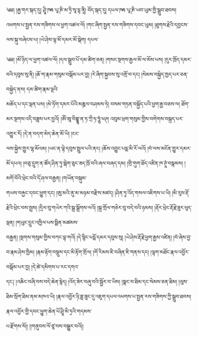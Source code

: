 ﻿  
༄༅། །རྒྱ་གར་སྐད་དུ། ཤྲཱི་ཁརྶ་པཱ་ཎི་མ་ཏྲི་སཱ་དྷ་ནཱི། བོད་སྐད་དུ། དཔལ་ཁརྶ་པཱ་ཎི་ཡབ་ཡུམ་གྱི་སྒྲུབ་ཐབས། འཕགས་པ་སྤྱན་རས་གཟིགས་ལ་ཕྱག་འཚལ་ལོ། །གང་ཞིག་སྤྱན་རས་གཟིགས་དབང་ཡུམ། །ཐུགས་རྗེའི་དབྱངས་ལས་སྐུ་བཞེངས་པ། །ཡེ་ཤེས་ལྷ་མོ་དམར་མོ་སྒེག། དཔལ་  
  
༄༅། །མོ་ཉིད་ལ་ཕྱག་འཚལ་ལོ། །དལ་སྒྲུབ་པོ་དམ་ཚིག་ཅན། །གསང་སྔགས་རྒྱལ་མོ་ལ་མོས་པས། །དུར་ཁྲོད་དམར་བའི་དབུས་སུ་ནི། །ཆོ་ག་རྣམ་གསུམ་བསྒོམ་པར་བྱ། །རེ་ཞིག་སྐྱབས་སུ་འགྲོ་བ་དང། །སེམས་བསྐྱེད་ཁྱད་པར་ཅན་བསྐྱེད་ནས། དམ་ཚིག་རྣམ་ལྔའི་  
མཆོད་པ་དང་ལྡན་པས། །མེ་ཏོག་དམར་པོའི་མཎྜལ་བཤམས་ཏེ། བསམ་གཏན་བསྐྱོད་པའི་ཕྱག་རྒྱ་བཅས་ལ། ཐོག་མར་སྔགས་འདི་བཟླས་པར་བྱའོ། །ཨོཾ་ཨཱ་བིགྷྣཱ་ན་ཏ་ཀྲྀ་ཏ་ཧཱུཾ་ཕཊ། འབུམ་ཕྲག་གསུམ་གྱིས་བགེགས་བསྐྲད་པར་འགྱུར་རོ། །དེ་ན་བདག་མེད་ཆེན་མོ་ཡི། །ངང་  
ལས་སྐྱེས་གྱུར་ལྷ་མོའམ། །ཡང་ན་ལྟེ་དབུས་སྤྲུལ་པའི་ནང། །ཆོས་འབྱུང་པདྨ་མི་རོ་ལའོ། །བཾ་ལས་མངོན་གྱུར་དམར་མོ་དཔའ། །བཅུ་དྲུག་ན་ཚོད་ཤིན་ཏུ་སྒེག་ཅུང་ཟད་ཁྲོ་བའི་ཞལ་བཞད་དམ། །གྲི་གུག་ཐོད་འཛིན་ཁ་ཊཱཾ་བསྣམས། །མགོ་བོའི་ཕྲེང་བའི་དོ་ཤལ་བརྒྱན། །གཡོན་བསྐུམ་  
གཡས་བརྐྱང་དབང་ཕྱུག་དང། །ཨུ་མའི་ནུ་མ་མཉམ་བརྫིས་མཛད། །ཤིན་ཏུ་འོད་གསལ་འཇིགས་པ་ཡི། །མི་རུས་རྡོ་རྗེའི་ཕྲེང་བས་སྤྲས། །དྲིལ་བུ་གཡེར་ཀའི་སྒྲ་སྒྲོགས་ལའོ། །སྐྲ་གྲོལ་གཅེར་བུ་བདེ་བའི་ཉམས། །རྡོར་ཕྲེང་རྡོ་རྗེ་ཟུར་ཕུད་ལྡན། །གཡུང་དྲུང་འཁྱིལ་པས་སྨིན་མཚམས་  
བརྒྱན། །སྔགས་གསུམ་གྱིས་བཀང་བྷ་གའོ། །དེ་སྙིང་པདྨོ་དམར་དབུས་སུ། །ཡེ་ཤེས་རྡོ་རྗེ་ཕྱག་རྒྱས་འཛིན། །བཾ་ཞེས་བྱ་བ་རྣམ་ཤེས་ཁྱིམ། །རྣམ་རྟོག་བསྡུས་དང་མི་རྟོག་གྲོལ། །གོ་རིམས་ཇི་བཞིན་ཇི་གནས་དང། །ལྷག་མཐོང་རྣལ་འབྱོར་བསྒོམ་པར་བྱ། །དེ་ཚེ་དམིགས་པ་རང་དགའ་  
དང༑ །འཆིང་བཞི་བས་བདེ་ཆེན་རྙེད། །འོད་ཟེར་བཞུ་བའི་སྦྱོར་བ་ཡིས། །སྣང་བ་ཐིམ་དང་སེམས་ཅན་ཐིམ། །ལུས་ཐིམ་སྲོག་ཐིམ་ནམ་མཁའ་ཡི། །རྣལ་འབྱོར་ཉི་ཟླ་ཟུང་དུ་འཇུག་དཔལ་འཕགས་པ་སྤྱན་རས་གཟིགས་ཀྱི་སྒྲུབ་ཐབས། རྣལ་འབྱོར་གྱི་དབང་ཕྱུག་ཆེན་པོ་ཤྲཱི་མི་ཏྲའི་གདམས་  
པ་རྫོགས་སོ།། །།གནུབས་ལོ་ཙཱ་བས་བསྒྱུར་བའོ།།  
  
  
